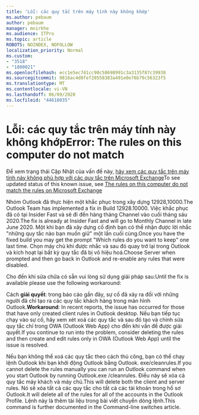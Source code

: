 ```yaml
---
title: 'Lỗi: các quy tắc trên máy tính này không khớp'
ms.author: pebaum
author: pebaum
manager: mnirkhe
ms.audience: ITPro
ms.topic: article
ROBOTS: NOINDEX, NOFOLLOW
localization_priority: Normal
ms.custom:
- "3518"
- "1800021"
ms.openlocfilehash: ecc1e5ec741cc90c58698991c3a3135f87c39938
ms.sourcegitcommit: 9816ac4d0fef20558383a491e0e76b79c56323f5
ms.translationtype: MT
ms.contentlocale: vi-VN
ms.lasthandoff: 06/09/2020
ms.locfileid: "44618035"
---
```

# <a name="error-the-rules-on-this-computer-do-not-match"></a><span data-ttu-id="7ca96-102">Lỗi: các quy tắc trên máy tính này không khớp</span><span class="sxs-lookup"><span data-stu-id="7ca96-102">Error: The rules on this computer do not match</span></span>

<span data-ttu-id="7ca96-103">Để xem trạng thái Cập Nhật của vấn đề này, [hãy xem các quy tắc trên máy tính này không phù hợp với các quy tắc trên Microsoft Exchange](https://support.office.com/article/d032e037-b224-429e-b325-633afde9b5f0)</span><span class="sxs-lookup"><span data-stu-id="7ca96-103">To see updated status of this known issue, see [The rules on this computer do not match the rules on Microsoft Exchange](https://support.office.com/article/d032e037-b224-429e-b325-633afde9b5f0)</span></span>

<span data-ttu-id="7ca96-104">Nhóm Outlook đã thực hiện một khắc phục trong xây dựng 12928,10000.</span><span class="sxs-lookup"><span data-stu-id="7ca96-104">The Outlook Team has implemented a fix in Build 12928.10000.</span></span> <span data-ttu-id="7ca96-105">Việc khắc phục đã có tại Insider Fast và sẽ đi đến hàng tháng Channel vào cuối tháng sáu 2020.</span><span class="sxs-lookup"><span data-stu-id="7ca96-105">The fix is already at Insider Fast and will go to Monthly Channel in late June 2020.</span></span> <span data-ttu-id="7ca96-106">Một khi bạn đã xây dựng cố định bạn có thể nhận được lời nhắc "những quy tắc nào bạn muốn giữ" một lần cuối cùng.</span><span class="sxs-lookup"><span data-stu-id="7ca96-106">Once you have the fixed build you may get the prompt "Which rules do you want to keep" one last time.</span></span> <span data-ttu-id="7ca96-107">Chọn máy chủ khi được nhắc và sau đó quay trở lại trong Outlook và kích hoạt lại bất kỳ quy tắc đã bị vô hiệu hoá.</span><span class="sxs-lookup"><span data-stu-id="7ca96-107">Choose Server when prompted and then go back in Outlook and re-enable any rules that were disabled.</span></span>

<span data-ttu-id="7ca96-108">Cho đến khi sửa chữa có sẵn vui lòng sử dụng giải pháp sau:</span><span class="sxs-lookup"><span data-stu-id="7ca96-108">Until the fix is available please use the following workaround:</span></span>

<span data-ttu-id="7ca96-109">Cách **giải quyết**: trong báo cáo gần đây, sự cố đã xảy ra đối với những người đã chỉ tạo ra các quy tắc khách hàng trong màn hình Outlook.</span><span class="sxs-lookup"><span data-stu-id="7ca96-109">**Workaround**: In recent reports, the issue has occurred for those that have only created client rules in Outlook desktop.</span></span> <span data-ttu-id="7ca96-110">Nếu bạn tiếp tục chạy vào sự cố, hãy xem xét xoá các quy tắc và sau đó tạo và chỉnh sửa quy tắc chỉ trong OWA (Outlook Web App) cho đến khi vấn đề được giải quyết.</span><span class="sxs-lookup"><span data-stu-id="7ca96-110">If you continue to run into the problem, consider deleting the rules and then create and edit rules only in OWA (Outlook Web App) until the issue is resolved.</span></span>

<span data-ttu-id="7ca96-111">Nếu bạn không thể xoá các quy tắc theo cách thủ công, bạn có thể chạy lệnh Outlook khi bạn khởi động Outlook bằng Outlook. exe/cleanrules.</span><span class="sxs-lookup"><span data-stu-id="7ca96-111">If you cannot delete the rules manually you can run an Outlook command when you start Outlook by running Outlook.exe /cleanrules.</span></span> <span data-ttu-id="7ca96-112">Điều này sẽ xóa cả quy tắc máy khách và máy chủ.</span><span class="sxs-lookup"><span data-stu-id="7ca96-112">This will delete both the client and server rules.</span></span> <span data-ttu-id="7ca96-113">Nó sẽ xóa tất cả các quy tắc cho tất cả các tài khoản trong hồ sơ Outlook.</span><span class="sxs-lookup"><span data-stu-id="7ca96-113">It will delete all of the rules for all of the accounts in the Outlook Profile.</span></span> <span data-ttu-id="7ca96-114">Lệnh này là thêm tài liệu trong bài viết chuyển dòng lệnh.</span><span class="sxs-lookup"><span data-stu-id="7ca96-114">This command is further documented in the Command-line switches  article.</span></span>